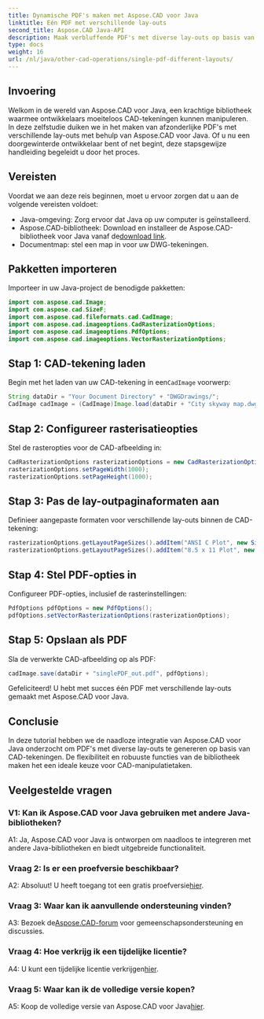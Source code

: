 ```yaml
---
title: Dynamische PDF's maken met Aspose.CAD voor Java
linktitle: Eén PDF met verschillende lay-outs
second_title: Aspose.CAD Java-API
description: Maak verbluffende PDF's met diverse lay-outs op basis van CAD-tekeningen met Aspose.CAD voor Java. Eenvoudige integratie en krachtige functies voor Java-ontwikkelaars.
type: docs
weight: 16
url: /nl/java/other-cad-operations/single-pdf-different-layouts/
---
```

## Invoering

Welkom in de wereld van Aspose.CAD voor Java, een krachtige bibliotheek waarmee ontwikkelaars moeiteloos CAD-tekeningen kunnen manipuleren. In deze zelfstudie duiken we in het maken van afzonderlijke PDF's met verschillende lay-outs met behulp van Aspose.CAD voor Java. Of u nu een doorgewinterde ontwikkelaar bent of net begint, deze stapsgewijze handleiding begeleidt u door het proces.

## Vereisten

Voordat we aan deze reis beginnen, moet u ervoor zorgen dat u aan de volgende vereisten voldoet:
- Java-omgeving: Zorg ervoor dat Java op uw computer is geïnstalleerd.
-  Aspose.CAD-bibliotheek: Download en installeer de Aspose.CAD-bibliotheek voor Java vanaf de[download link](https://releases.aspose.com/cad/java/).
- Documentmap: stel een map in voor uw DWG-tekeningen.

## Pakketten importeren

Importeer in uw Java-project de benodigde pakketten:

```java
import com.aspose.cad.Image;
import com.aspose.cad.SizeF;
import com.aspose.cad.fileformats.cad.CadImage;
import com.aspose.cad.imageoptions.CadRasterizationOptions;
import com.aspose.cad.imageoptions.PdfOptions;
import com.aspose.cad.imageoptions.VectorRasterizationOptions;
```

## Stap 1: CAD-tekening laden

 Begin met het laden van uw CAD-tekening in een`CadImage` voorwerp:

```java
String dataDir = "Your Document Directory" + "DWGDrawings/";
CadImage cadImage = (CadImage)Image.load(dataDir + "City skyway map.dwg");
```

## Stap 2: Configureer rasterisatieopties

Stel de rasteropties voor de CAD-afbeelding in:

```java
CadRasterizationOptions rasterizationOptions = new CadRasterizationOptions();
rasterizationOptions.setPageWidth(1000);
rasterizationOptions.setPageHeight(1000);
```

## Stap 3: Pas de lay-outpaginaformaten aan

Definieer aangepaste formaten voor verschillende lay-outs binnen de CAD-tekening:

```java
rasterizationOptions.getLayoutPageSizes().addItem("ANSI C Plot", new SizeF(500, 1000));
rasterizationOptions.getLayoutPageSizes().addItem("8.5 x 11 Plot", new SizeF(1000, 100));
```

## Stap 4: Stel PDF-opties in

Configureer PDF-opties, inclusief de rasterinstellingen:

```java
PdfOptions pdfOptions = new PdfOptions();
pdfOptions.setVectorRasterizationOptions(rasterizationOptions);
```

## Stap 5: Opslaan als PDF

Sla de verwerkte CAD-afbeelding op als PDF:

```java
cadImage.save(dataDir + "singlePDF_out.pdf", pdfOptions);
```

Gefeliciteerd! U hebt met succes één PDF met verschillende lay-outs gemaakt met Aspose.CAD voor Java.

## Conclusie

In deze tutorial hebben we de naadloze integratie van Aspose.CAD voor Java onderzocht om PDF's met diverse lay-outs te genereren op basis van CAD-tekeningen. De flexibiliteit en robuuste functies van de bibliotheek maken het een ideale keuze voor CAD-manipulatietaken.

## Veelgestelde vragen

### V1: Kan ik Aspose.CAD voor Java gebruiken met andere Java-bibliotheken?

A1: Ja, Aspose.CAD voor Java is ontworpen om naadloos te integreren met andere Java-bibliotheken en biedt uitgebreide functionaliteit.

### Vraag 2: Is er een proefversie beschikbaar?

 A2: Absoluut! U heeft toegang tot een gratis proefversie[hier](https://releases.aspose.com/).

### Vraag 3: Waar kan ik aanvullende ondersteuning vinden?

 A3: Bezoek de[Aspose.CAD-forum](https://forum.aspose.com/c/cad/19) voor gemeenschapsondersteuning en discussies.

### Vraag 4: Hoe verkrijg ik een tijdelijke licentie?

 A4: U kunt een tijdelijke licentie verkrijgen[hier](https://purchase.aspose.com/temporary-license/).

### Vraag 5: Waar kan ik de volledige versie kopen?

A5: Koop de volledige versie van Aspose.CAD voor Java[hier](https://purchase.aspose.com/buy).